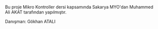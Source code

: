 Bu proje Mikro Kontroller dersi kapsamında Sakarya MYO'dan Muhammed Ali AKAT tarafından yapılmıştır.

Danışman: Gökhan ATALI
